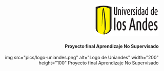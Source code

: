 <div align="right">
  <img src="pics/logo-uniandes.png" alt="Logo de Uniandes" width="200" height="100"><p></p><h4>Proyecto final Aprendizaje No Supervisado</h4>
</div>


<p align="right">
  img src="pics/logo-uniandes.png" alt="Logo de Uniandes" width="200" height="100"
  Proyecto final Aprendizaje No Supervisado 
</p>
